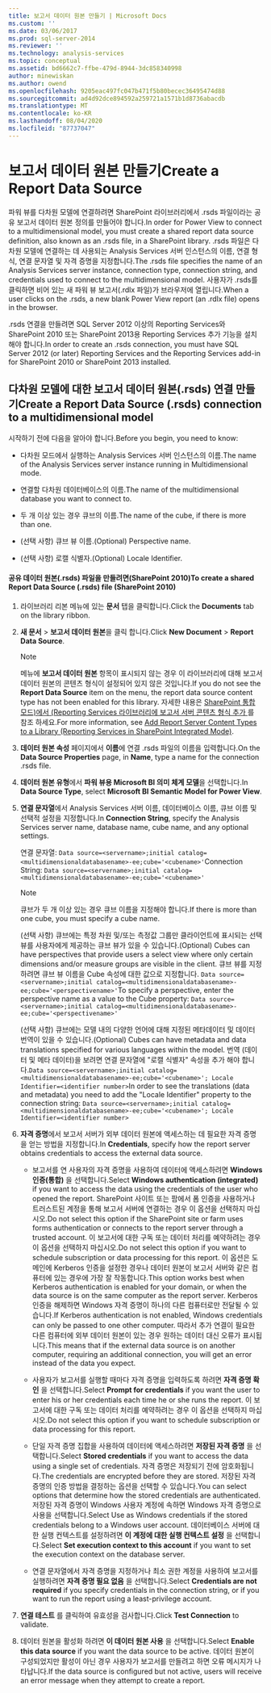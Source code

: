 ```yaml
---
title: 보고서 데이터 원본 만들기 | Microsoft Docs
ms.custom: ''
ms.date: 03/06/2017
ms.prod: sql-server-2014
ms.reviewer: ''
ms.technology: analysis-services
ms.topic: conceptual
ms.assetid: bd6662c7-ffbe-479d-8944-3dc858340998
author: minewiskan
ms.author: owend
ms.openlocfilehash: 9205eac497fc047b471f5b80becec36495474d88
ms.sourcegitcommit: ad4d92dce894592a259721a1571b1d8736abacdb
ms.translationtype: MT
ms.contentlocale: ko-KR
ms.lasthandoff: 08/04/2020
ms.locfileid: "87737047"
---
```

# <a name="create-a-report-data-source"></a><span data-ttu-id="1693c-102">보고서 데이터 원본 만들기</span><span class="sxs-lookup"><span data-stu-id="1693c-102">Create a Report Data Source</span></span>
  <span data-ttu-id="1693c-103">파워 뷰를 다차원 모델에 연결하려면 SharePoint 라이브러리에서 .rsds 파일이라는 공유 보고서 데이터 원본 정의를 만들어야 합니다.</span><span class="sxs-lookup"><span data-stu-id="1693c-103">In order for Power View to connect to a multidimensional model, you must create a shared report data source definition, also known as an .rsds file, in a SharePoint library.</span></span> <span data-ttu-id="1693c-104">.rsds 파일은 다차원 모델에 연결하는 데 사용되는 Analysis Services 서버 인스턴스의 이름, 연결 형식, 연결 문자열 및 자격 증명을 지정합니다.</span><span class="sxs-lookup"><span data-stu-id="1693c-104">The .rsds file specifies the name of an Analysis Services server instance, connection type, connection string, and credentials used to connect to the multidimensional model.</span></span> <span data-ttu-id="1693c-105">사용자가 .rsds를 클릭하면 비어 있는 새 파워 뷰 보고서(.rdlx 파일)가 브라우저에 열립니다.</span><span class="sxs-lookup"><span data-stu-id="1693c-105">When a user clicks on the .rsds, a new blank Power View report (an .rdlx file) opens in the browser.</span></span>  
  
 <span data-ttu-id="1693c-106">.rsds 연결을 만들려면 SQL Server 2012 이상의 Reporting Services와 SharePoint 2010 또는 SharePoint 2013용 Reporting Services 추가 기능을 설치해야 합니다.</span><span class="sxs-lookup"><span data-stu-id="1693c-106">In order to create an .rsds connection, you must have SQL Server 2012 (or later) Reporting Services and the Reporting Services add-in for SharePoint 2010 or SharePoint 2013 installed.</span></span>  
  
## <a name="create-a-report-data-source-rsds-connection-to-a-multidimensional-model"></a><span data-ttu-id="1693c-107">다차원 모델에 대한 보고서 데이터 원본(.rsds) 연결 만들기</span><span class="sxs-lookup"><span data-stu-id="1693c-107">Create a Report Data Source (.rsds) connection to a multidimensional model</span></span>  
 <span data-ttu-id="1693c-108">시작하기 전에 다음을 알아야 합니다.</span><span class="sxs-lookup"><span data-stu-id="1693c-108">Before you begin, you need to know:</span></span>  
  
-   <span data-ttu-id="1693c-109">다차원 모드에서 실행하는 Analysis Services 서버 인스턴스의 이름.</span><span class="sxs-lookup"><span data-stu-id="1693c-109">The name of the Analysis Services server instance running in Multidimensional mode.</span></span>  
  
-   <span data-ttu-id="1693c-110">연결할 다차원 데이터베이스의 이름.</span><span class="sxs-lookup"><span data-stu-id="1693c-110">The name of the multidimensional database you want to connect to.</span></span>  
  
-   <span data-ttu-id="1693c-111">두 개 이상 있는 경우 큐브의 이름.</span><span class="sxs-lookup"><span data-stu-id="1693c-111">The name of the cube, if there is more than one.</span></span>  
  
-   <span data-ttu-id="1693c-112">(선택 사항) 큐브 뷰 이름.</span><span class="sxs-lookup"><span data-stu-id="1693c-112">(Optional) Perspective name.</span></span>  
  
-   <span data-ttu-id="1693c-113">(선택 사항) 로캘 식별자.</span><span class="sxs-lookup"><span data-stu-id="1693c-113">(Optional) Locale Identifier.</span></span>  
  
#### <a name="to-create-a-shared-report-data-source-rsds-file-sharepoint-2010"></a><span data-ttu-id="1693c-114">공유 데이터 원본(.rsds) 파일을 만들려면(SharePoint 2010)</span><span class="sxs-lookup"><span data-stu-id="1693c-114">To create a shared Report Data Source (.rsds) file (SharePoint 2010)</span></span>  
  
1.  <span data-ttu-id="1693c-115">라이브러리 리본 메뉴에 있는 **문서** 탭을 클릭합니다.</span><span class="sxs-lookup"><span data-stu-id="1693c-115">Click the **Documents** tab on the library ribbon.</span></span>  
  
2.  <span data-ttu-id="1693c-116">**새 문서**  >  **보고서 데이터 원본**을 클릭 합니다.</span><span class="sxs-lookup"><span data-stu-id="1693c-116">Click **New Document** > **Report Data Source**.</span></span>  
  
    > [!NOTE]  
    >  <span data-ttu-id="1693c-117">메뉴에 **보고서 데이터 원본** 항목이 표시되지 않는 경우 이 라이브러리에 대해 보고서 데이터 원본의 콘텐츠 형식이 설정되어 있지 않은 것입니다.</span><span class="sxs-lookup"><span data-stu-id="1693c-117">If you do not see the **Report Data Source** item on the menu, the report data source content type has not been enabled for this library.</span></span> <span data-ttu-id="1693c-118">자세한 내용은 [SharePoint 통합 모드&#41;에서 &#40;Reporting Services 라이브러리에 보고서 서버 콘텐츠 형식 추가 ](../../reporting-services/add-reporting-services-content-types-to-a-sharepoint-library.md)를 참조 하세요.</span><span class="sxs-lookup"><span data-stu-id="1693c-118">For more information, see [Add Report Server Content Types to a Library &#40;Reporting Services in SharePoint Integrated Mode&#41;](../../reporting-services/add-reporting-services-content-types-to-a-sharepoint-library.md).</span></span>  
  
3.  <span data-ttu-id="1693c-119">**데이터 원본 속성** 페이지에서 **이름**에 연결 .rsds 파일의 이름을 입력합니다.</span><span class="sxs-lookup"><span data-stu-id="1693c-119">On the **Data Source Properties** page, in **Name**, type a name for the connection .rsds file.</span></span>  
  
4.  <span data-ttu-id="1693c-120">**데이터 원본 유형**에서 **파워 뷰용 Microsoft BI 의미 체계 모델**을 선택합니다.</span><span class="sxs-lookup"><span data-stu-id="1693c-120">In **Data Source Type**, select **Microsoft BI Semantic Model for Power View**.</span></span>  
  
5.  <span data-ttu-id="1693c-121">**연결 문자열**에서 Analysis Services 서버 이름, 데이터베이스 이름, 큐브 이름 및 선택적 설정을 지정합니다.</span><span class="sxs-lookup"><span data-stu-id="1693c-121">In **Connection String**, specify the Analysis Services server name, database name, cube name, and any optional settings.</span></span>  
  
     <span data-ttu-id="1693c-122">연결 문자열: `Data source=<servername>;initial catalog=<multidimensionaldatabasename>-ee;cube='<cubename>'`</span><span class="sxs-lookup"><span data-stu-id="1693c-122">Connection String: `Data source=<servername>;initial catalog=<multidimensionaldatabasename>-ee;cube='<cubename>'`</span></span>  
  
    > [!NOTE]  
    >  <span data-ttu-id="1693c-123">큐브가 두 개 이상 있는 경우 큐브 이름을 지정해야 합니다.</span><span class="sxs-lookup"><span data-stu-id="1693c-123">If there is more than one cube, you must specify a cube name.</span></span>  
  
     <span data-ttu-id="1693c-124">(선택 사항) 큐브에는 특정 차원 및/또는 측정값 그룹만 클라이언트에 표시되는 선택 뷰를 사용자에게 제공하는 큐브 뷰가 있을 수 있습니다.</span><span class="sxs-lookup"><span data-stu-id="1693c-124">(Optional) Cubes can have perspectives that provide users a select view where only certain dimensions and/or measure groups are visible in the client.</span></span> <span data-ttu-id="1693c-125">큐브 뷰를 지정하려면 큐브 뷰 이름을 Cube 속성에 대한 값으로 지정합니다. `Data source=<servername>;initial catalog=<multidimensionaldatabasename>-ee;cube='<perspectivename>'`</span><span class="sxs-lookup"><span data-stu-id="1693c-125">To specify a perspective, enter the perspective name as a value to the Cube property: `Data source=<servername>;initial catalog=<multidimensionaldatabasename>-ee;cube='<perspectivename>'`</span></span>  
  
     <span data-ttu-id="1693c-126">(선택 사항) 큐브에는 모델 내의 다양한 언어에 대해 지정된 메타데이터 및 데이터 번역이 있을 수 있습니다.</span><span class="sxs-lookup"><span data-stu-id="1693c-126">(Optional) Cubes can have metadata and data translations specified for various languages within the model.</span></span> <span data-ttu-id="1693c-127">번역 (데이터 및 메타 데이터)을 보려면 연결 문자열에 "로캘 식별자" 속성을 추가 해야 합니다.`Data source=<servername>;initial catalog=<multidimensionaldatabasename>-ee;cube='<cubename>'; Locale Identifier=<identifier number>`</span><span class="sxs-lookup"><span data-stu-id="1693c-127">In order to see the translations (data and metadata) you need to add the "Locale Identifier" property to the connection string: `Data source=<servername>;initial catalog=<multidimensionaldatabasename>-ee;cube='<cubename>'; Locale Identifier=<identifier number>`</span></span>  
  
6.  <span data-ttu-id="1693c-128">**자격 증명**에서 보고서 서버가 외부 데이터 원본에 액세스하는 데 필요한 자격 증명을 얻는 방법을 지정합니다.</span><span class="sxs-lookup"><span data-stu-id="1693c-128">In **Credentials**, specify how the report server obtains credentials to access the external data source.</span></span>  
  
    -   <span data-ttu-id="1693c-129">보고서를 연 사용자의 자격 증명을 사용하여 데이터에 액세스하려면 **Windows 인증(통합)** 을 선택합니다.</span><span class="sxs-lookup"><span data-stu-id="1693c-129">Select **Windows authentication (integrated)** if you want to access the data using the credentials of the user who opened the report.</span></span> <span data-ttu-id="1693c-130">SharePoint 사이트 또는 팜에서 폼 인증을 사용하거나 트러스트된 계정을 통해 보고서 서버에 연결하는 경우 이 옵션을 선택하지 마십시오.</span><span class="sxs-lookup"><span data-stu-id="1693c-130">Do not select this option if the SharePoint site or farm uses forms authentication or connects to the report server through a trusted account.</span></span> <span data-ttu-id="1693c-131">이 보고서에 대한 구독 또는 데이터 처리를 예약하려는 경우 이 옵션을 선택하지 마십시오.</span><span class="sxs-lookup"><span data-stu-id="1693c-131">Do not select this option if you want to schedule subscription or data processing for this report.</span></span> <span data-ttu-id="1693c-132">이 옵션은 도메인에 Kerberos 인증을 설정한 경우나 데이터 원본이 보고서 서버와 같은 컴퓨터에 있는 경우에 가장 잘 작동합니다.</span><span class="sxs-lookup"><span data-stu-id="1693c-132">This option works best when Kerberos authentication is enabled for your domain, or when the data source is on the same computer as the report server.</span></span> <span data-ttu-id="1693c-133">Kerberos 인증을 해제하면 Windows 자격 증명이 하나의 다른 컴퓨터로만 전달될 수 있습니다.</span><span class="sxs-lookup"><span data-stu-id="1693c-133">If Kerberos authentication is not enabled, Windows credentials can only be passed to one other computer.</span></span> <span data-ttu-id="1693c-134">따라서 추가 연결이 필요한 다른 컴퓨터에 외부 데이터 원본이 있는 경우 원하는 데이터 대신 오류가 표시됩니다.</span><span class="sxs-lookup"><span data-stu-id="1693c-134">This means that if the external data source is on another computer, requiring an additional connection, you will get an error instead of the data you expect.</span></span>  
  
    -   <span data-ttu-id="1693c-135">사용자가 보고서를 실행할 때마다 자격 증명을 입력하도록 하려면 **자격 증명 확인** 을 선택합니다.</span><span class="sxs-lookup"><span data-stu-id="1693c-135">Select **Prompt for credentials** if you want the user to enter his or her credentials each time he or she runs the report.</span></span> <span data-ttu-id="1693c-136">이 보고서에 대한 구독 또는 데이터 처리를 예약하려는 경우 이 옵션을 선택하지 마십시오.</span><span class="sxs-lookup"><span data-stu-id="1693c-136">Do not select this option if you want to schedule subscription or data processing for this report.</span></span>  
  
    -   <span data-ttu-id="1693c-137">단일 자격 증명 집합을 사용하여 데이터에 액세스하려면 **저장된 자격 증명** 을 선택합니다.</span><span class="sxs-lookup"><span data-stu-id="1693c-137">Select **Stored credentials** if you want to access the data using a single set of credentials.</span></span> <span data-ttu-id="1693c-138">자격 증명은 저장되기 전에 암호화됩니다.</span><span class="sxs-lookup"><span data-stu-id="1693c-138">The credentials are encrypted before they are stored.</span></span> <span data-ttu-id="1693c-139">저장된 자격 증명의 인증 방법을 결정하는 옵션을 선택할 수 있습니다.</span><span class="sxs-lookup"><span data-stu-id="1693c-139">You can select options that determine how the stored credentials are authenticated.</span></span> <span data-ttu-id="1693c-140">저장된 자격 증명이 Windows 사용자 계정에 속하면 Windows 자격 증명으로 사용을 선택합니다.</span><span class="sxs-lookup"><span data-stu-id="1693c-140">Select Use as Windows credentials if the stored credentials belong to a Windows user account.</span></span> <span data-ttu-id="1693c-141">데이터베이스 서버에 대한 실행 컨텍스트를 설정하려면 **이 계정에 대한 실행 컨텍스트 설정** 을 선택합니다.</span><span class="sxs-lookup"><span data-stu-id="1693c-141">Select **Set execution context to this account** if you want to set the execution context on the database server.</span></span>  
  
    -   <span data-ttu-id="1693c-142">연결 문자열에서 자격 증명을 지정하거나 최소 권한 계정을 사용하여 보고서를 실행하려면 **자격 증명 필요 없음** 을 선택합니다.</span><span class="sxs-lookup"><span data-stu-id="1693c-142">Select **Credentials are not required** if you specify credentials in the connection string, or if you want to run the report using a least-privilege account.</span></span>  
  
7.  <span data-ttu-id="1693c-143">**연결 테스트** 를 클릭하여 유효성을 검사합니다.</span><span class="sxs-lookup"><span data-stu-id="1693c-143">Click **Test Connection** to validate.</span></span>  
  
8.  <span data-ttu-id="1693c-144">데이터 원본을 활성화 하려면 **이 데이터 원본 사용** 을 선택합니다.</span><span class="sxs-lookup"><span data-stu-id="1693c-144">Select **Enable this data source** if you want the data source to be active.</span></span> <span data-ttu-id="1693c-145">데이터 원본이 구성되었지만 활성이 아닌 경우 사용자가 보고서를 만들려고 하면 오류 메시지가 나타납니다.</span><span class="sxs-lookup"><span data-stu-id="1693c-145">If the data source is configured but not active, users will receive an error message when they attempt to create a report.</span></span>  
  
  
